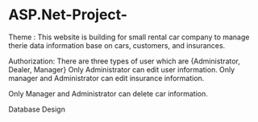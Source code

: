 # ASP.Net-Project-

Theme : This website is building for small rental car company to manage therie data information base on cars, customers, and insurances.

Authorization:
There are three types of user which are {Administrator, Dealer, Manager}
Only Administrator can edit user information.
Only manager and Administrator can edit insurance information.

Only Manager and Administrator can delete car information.


Database Design
